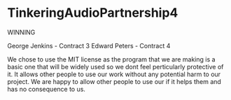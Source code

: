 # TinkeringAudioPartnership4

WINNING

George Jenkins - Contract 3
Edward Peters - Contract 4

We chose to use the MIT license as the program that we are making is a basic one that will be widely used so we dont feel perticularly protective of it. It allows other people to use our work without any potential harm to our project. We are happy to allow other people to use our if it helps them and has no consequence to us.
